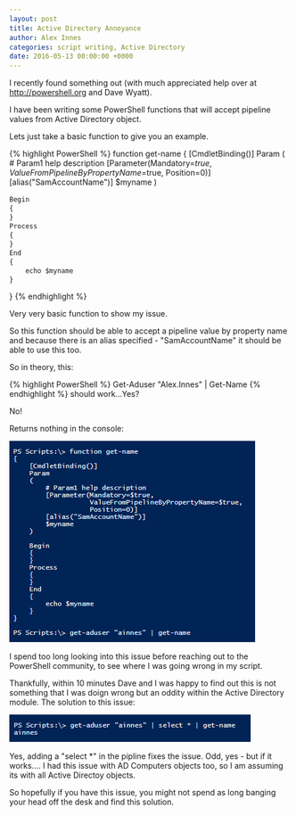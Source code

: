 ```yaml
---
layout: post
title: Active Directory Annoyance
author: Alex Innes
categories: script writing, Active Directory
date: 2016-05-13 00:00:00 +0000
---
```

I recently found something out (with much appreciated help over at http://powershell.org and Dave Wyatt).

I have been writing some PowerShell functions that will accept pipeline values from Active Directory object.
<!--more-->
Lets just take a basic function to give you an example.

{% highlight PowerShell %}
function get-name
{
    [CmdletBinding()]
    Param
    (
        # Param1 help description
        [Parameter(Mandatory=$true,
                   ValueFromPipelineByPropertyName=$true,
                   Position=0)]
        [alias("SamAccountName")]
        $myname
    )

    Begin
    {
    }
    Process
    {
    }
    End
    {
        echo $myname
    }
}
{% endhighlight %}

Very very basic function to show my issue.

So this function should be able to accept a pipeline value by property name and because there is an alias specified - "SamAccountName" it should be able to use this too.

So in theory, this:

{% highlight PowerShell %}
Get-Aduser "Alex.Innes" | Get-Name
{% endhighlight %}
should work...Yes?

No!

Returns nothing in the console:

![Output 1](/Images/Active_Directory_Annoyance/Output1.PNG)

I spend too long looking into this issue before reaching out to the PowerShell community, to see where I was going wrong in my script.

Thankfully, within 10 minutes Dave and I was happy to find out this is not something that I was doign wrong but an oddity within the Active Directory module.
The solution to this issue:

![Output 2](/Images/Active_Directory_Annoyance/Output2.PNG)

Yes, adding a "select *" in the pipline fixes the issue. Odd, yes - but if it works....
I had this issue with AD Computers objects too, so I am assuming its with all Active Directoy objects.

So hopefully if you have this issue, you might not spend as long banging your head off the desk and find this solution.





